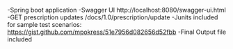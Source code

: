 -Spring boot application
-Swagger UI http://localhost:8080/swagger-ui.html
-GET prescription updates /docs/1.0/prescription/update
-Junits included for sample test scenarios: https://gist.github.com/mpokress/51e7956d082656d52fbb
-Final Output file included